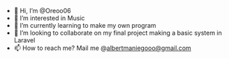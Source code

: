 - 👋 Hi, I’m @Oreoo06
- 👀 I’m interested in Music
- 🌱 I’m currently learning to make my own program
- 💞️ I’m looking to collaborate on my final project making a basic system in Laravel
- 📫 How to reach me? Mail me @albertmaniegooo@gmail.com
<!---
Oreoo06/Oreoo06 is a ✨ special ✨ repository because its `README.md` (this file) appears on your GitHub profile.
You can click the Preview link to take a look at your changes.
--->
